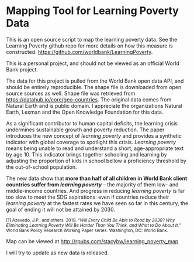 # Mapping Tool for Learning Poverty Data
This is an open source script to map the learning poverty data.  See the Learning Poverty github repo for more details on how this measure is constructed.  https://github.com/worldbank/LearningPoverty.

This is a personal project, and should not be viewed as an official World Bank project.

The data for this project is pulled from the World Bank open data API, and should be entirely reproducible.  The shape file is downloaded from open source sources as well.  Shape file was retrieved from https://datahub.io/core/geo-countries.  The original data comes from Natural Earth and is public domain. I appreciate the organizations Natural Earth, Lexman and the Open Knowledge Foundation for this data.

As a significant contributor to human capital deficits, the learning crisis undermines sustainable growth and poverty reduction. The paper introduces the new concept of _learning poverty_ and provides a synthetic indicator with global coverage to spotlight this crisis. _Learning poverty_ means being unable to read and understand a short, age-appropriate text by age 10. This indicator brings together schooling and learning by adjusting the proportion of kids in school bellow a proficiency threshold by the out-of-school population.

The new data show that **more than half of all children in World Bank client countries suffer from _learning poverty_** – the majority of them low- and middle-income countries. And progress in reducing _learning poverty_ is far too slow to meet the SDG aspirations: even if countries reduce their _learning poverty_ at the fastest rates we have seen so far in this century, the goal of ending it will not be attained by 2030.

<sup>[1] Azevedo, J.P., and others. 2019. _“Will Every Child Be Able to Read by 2030? Why Eliminating Learning Poverty Will Be Harder Than You Think, and What to Do About It.”_ World Bank Policy Research Working Paper series. Washington, DC: World Bank.</sup>


Map can be viewed at
http://rpubs.com/stacybw/learning_poverty_map

I will try to update as new data is released.
